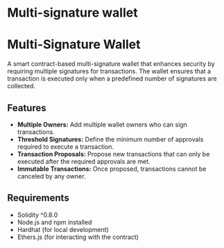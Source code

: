 # Multi-signature wallet


# Multi-Signature Wallet

A smart contract-based multi-signature wallet that enhances security by requiring multiple signatures for transactions. The wallet ensures that a transaction is executed only when a predefined number of signatures are collected.

## Features
- **Multiple Owners:** Add multiple wallet owners who can sign transactions.
- **Threshold Signatures:** Define the minimum number of approvals required to execute a transaction.
- **Transaction Proposals:** Propose new transactions that can only be executed after the required approvals are met.
- **Immutable Transactions:** Once proposed, transactions cannot be canceled by any owner.

## Requirements
- Solidity ^0.8.0
- Node.js and npm installed
- Hardhat (for local development)
- Ethers.js (for interacting with the contract)
